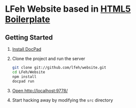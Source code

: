 # LFeh Website based in [HTML5 Boilerplate](http://html5boilerplate.com/)

## Getting Started

1. [Install DocPad](https://github.com/bevry/docpad)

1. Clone the project and run the server

	``` bash
	git clone git://github.com/lfeh/website.git
	cd LFeh/Website
	npm install
	docpad run
	```

1. [Open http://localhost:9778/](http://localhost:9778/)

1. Start hacking away by modifying the `src` directory

